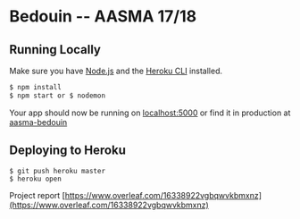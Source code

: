 # Bedouin -- AASMA 17/18

## Running Locally

Make sure you have [Node.js](http://nodejs.org/) and the [Heroku CLI](https://cli.heroku.com/) installed.

```sh
$ npm install
$ npm start or $ nodemon

```

Your app should now be running on [localhost:5000](http://localhost:5000/) or find it in production at [aasma-bedouin](https://aasma-bedouin.herokuapp.com/)

## Deploying to Heroku

```
$ git push heroku master
$ heroku open
```

Project report [https://www.overleaf.com/16338922vgbqwvkbmxnz](https://www.overleaf.com/16338922vgbqwvkbmxnz)
